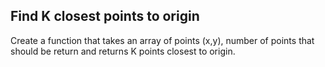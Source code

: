 ## Find K closest points to origin

Create a function that takes an array of points (x,y), number of points that should be return and returns K points closest to origin.

